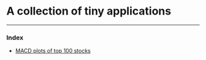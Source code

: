 # A collection of tiny applications
------------------------------------

### Index
- [MACD plots of top 100 stocks]()


